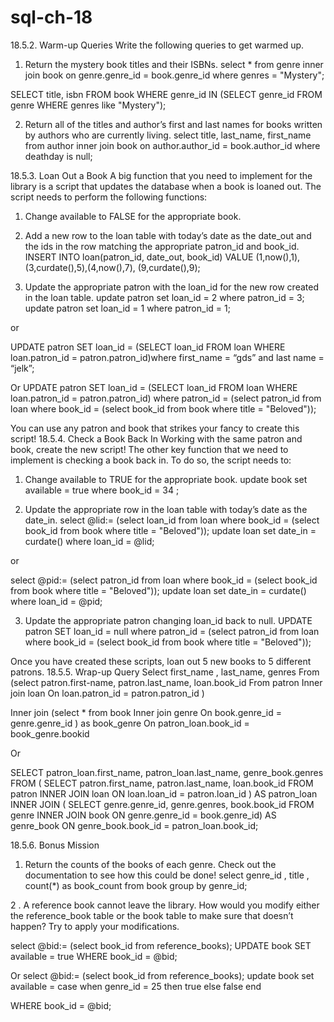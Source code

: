 # sql-ch-18


18.5.2. Warm-up Queries
Write the following queries to get warmed up.
1.	Return the mystery book titles and their ISBNs.
select * from genre inner join book on genre.genre_id = book.genre_id where genres = "Mystery";

SELECT title, isbn
FROM book
WHERE genre_id IN (SELECT genre_id FROM genre WHERE genres like "Mystery");
 
2.	Return all of the titles and author’s first and last names for books written by authors who are currently living.
select title, last_name, first_name from author inner join book on author.author_id = book.author_id where deathday is null;

 
18.5.3. Loan Out a Book
A big function that you need to implement for the library is a script that updates the database when a book is loaned out.
The script needs to perform the following functions:
1.	Change available to FALSE for the appropriate book.


2.	Add a new row to the loan table with today’s date as the date_out and the ids in the row matching the appropriate patron_id and book_id.
INSERT INTO loan(patron_id, date_out, book_id)
VALUE (1,now(),1), (3,curdate(),5),(4,now(),7), (9,curdate(),9);

 
3.	Update the appropriate patron with the loan_id for the new row created in the loan table.
update patron set loan_id = 2 where patron_id = 3;
update patron set loan_id = 1 where patron_id = 1;

or 

UPDATE patron
SET loan_id = (SELECT loan_id
   FROM loan
   WHERE loan.patron_id = patron.patron_id)where first_name = “gds” and last name = “jelk”;

Or 
UPDATE patron
SET loan_id = (SELECT loan_id
   FROM loan
   WHERE 
   loan.patron_id = patron.patron_id) 
   where 
   patron_id = (select patron_id from loan where book_id = (select book_id from book where title = "Beloved"));

 
You can use any patron and book that strikes your fancy to create this script!
18.5.4. Check a Book Back In
Working with the same patron and book, create the new script!
The other key function that we need to implement is checking a book back in. To do so, the script needs to:
1.	Change available to TRUE for the appropriate book.
update book 
set available = true where book_id = 34 ;

 
2.	Update the appropriate row in the loan table with today’s date as the date_in.
select @lid:= (select loan_id from loan where book_id = (select book_id from book where title = "Beloved"));
update loan 
set date_in = curdate() 
where 
loan_id = @lid;

or

select @pid:= (select patron_id from loan where book_id = (select book_id from book where title = "Beloved"));
update loan 
set date_in = curdate() 
where 
loan_id = @pid;

 

3.	Update the appropriate patron changing loan_id back to null.
UPDATE patron
SET loan_id = null 
   where 
   patron_id = (select patron_id from loan where book_id = (select book_id from book where title = "Beloved"));
 


Once you have created these scripts, loan out 5 new books to 5 different patrons.
18.5.5. Wrap-up Query
Select first_name , last_name, genres 
From (select patron.first-name, patron.last_name, loan.book_id
From patron 
Inner join loan 
On loan.patron_id = patron.patron_id
)

Inner join (select * from book
Inner join genre
On book.genre_id = genre.genre_id
) as book_genre
On patron_loan.book_id = book_genre.bookid

Or


SELECT patron_loan.first_name, patron_loan.last_name, genre_book.genres
FROM (
	SELECT patron.first_name, patron.last_name, loan.book_id
    FROM patron
    INNER JOIN loan ON loan.loan_id = patron.loan_id
) AS patron_loan
INNER JOIN (
	SELECT  genre.genre_id, genre.genres, book.book_id
    FROM genre
    INNER JOIN book ON genre.genre_id = book.genre_id) AS genre_book
ON genre_book.book_id = patron_loan.book_id;

18.5.6. Bonus Mission
1.	Return the counts of the books of each genre. Check out the documentation to see how this could be done!
select genre_id , title , count(*) as book_count from book group by genre_id;
 

2 . A reference book cannot leave the library. How would you modify either the reference_book table or the book table to make sure that doesn’t happen? Try to apply your modifications.

select @bid:= (select book_id from reference_books);
   UPDATE book
SET available = true
 WHERE book_id = @bid;

Or 
select @bid:= (select book_id from reference_books);
update book
set available = case 
when genre_id = 25 then true
else
      false
end
    
WHERE book_id = @bid;

 







